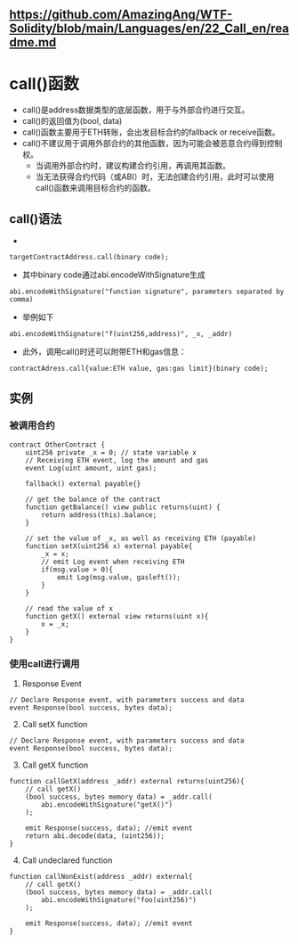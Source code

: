 https://github.com/AmazingAng/WTF-Solidity/blob/main/Languages/en/22_Call_en/readme.md
---
# call()函数
 - call()是address数据类型的底层函数，用于与外部合约进行交互。
 - call()的返回值为(bool, data)
 - call()函数主要用于ETH转账，会出发目标合约的fallback or receive函数。
 - call()不建议用于调用外部合约的其他函数，因为可能会被恶意合约得到控制权。
    - 当调用外部合约时，建议构建合约引用，再调用其函数。
    - 当无法获得合约代码（或ABI）时，无法创建合约引用，此时可以使用call()函数来调用目标合约的函数。
## call()语法
 - 
```solidity
targetContractAddress.call(binary code);
```
 - 其中binary code通过abi.encodeWithSignature生成
```solidity
abi.encodeWithSignature("function signature", parameters separated by comma)
```
 - 举例如下
```solidity
abi.encodeWithSignature("f(uint256,address)", _x, _addr)
```
 - 此外，调用call()时还可以附带ETH和gas信息：
```solidity
contractAdress.call{value:ETH value, gas:gas limit}(binary code);
```
## 实例
### 被调用合约
```solidity
contract OtherContract {
    uint256 private _x = 0; // state variable x
    // Receiving ETH event, log the amount and gas
    event Log(uint amount, uint gas);

    fallback() external payable{}

    // get the balance of the contract
    function getBalance() view public returns(uint) {
        return address(this).balance;
    }

    // set the value of _x, as well as receiving ETH (payable)
    function setX(uint256 x) external payable{
        _x = x;
        // emit Log event when receiving ETH
        if(msg.value > 0){
            emit Log(msg.value, gasleft());
        }
    }

    // read the value of x
    function getX() external view returns(uint x){
        x = _x;
    }
}
```
### 使用call进行调用
 1. Response Event
```solidity
// Declare Response event, with parameters success and data
event Response(bool success, bytes data);
```
 2. Call setX function
```solidity
// Declare Response event, with parameters success and data
event Response(bool success, bytes data);
```
 3. Call getX function
```solidity
function callGetX(address _addr) external returns(uint256){
	// call getX()
	(bool success, bytes memory data) = _addr.call(
		abi.encodeWithSignature("getX()")
	);

	emit Response(success, data); //emit event 
	return abi.decode(data, (uint256));
}
```
 4. Call undeclared function
```solidity
function callNonExist(address _addr) external{
	// call getX()
	(bool success, bytes memory data) = _addr.call(
		abi.encodeWithSignature("foo(uint256)")
	);

	emit Response(success, data); //emit event
}
```